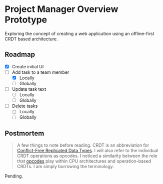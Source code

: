 # Project Manager Overview Prototype

Exploring the concept of creating a web application using an offline-first CRDT based architecture.

## Roadmap

- [x] Create initial UI
- [ ] Add task to a team member
    - [x] Locally
    - [ ] Globally
- [ ] Update task text
    - [ ] Locally
    - [ ] Globally
- [ ] Delete tasks
    - [ ] Locally
    - [ ] Globally

## Postmortem

> A few things to note before reading. CRDT is an abbreviation for [Conflict-Free Replicated Data Types](https://crdt.tech/). I will also refer to the individual CRDT operations as opcodes. I noticed a similarity between the role that [opcodes](https://en.wikipedia.org/wiki/Opcode) play within CPU architectures and operation-based CRDTs. I am simply borrowing the terminology.

Pending.